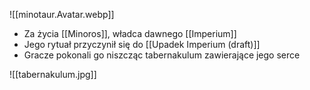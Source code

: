 ![[minotaur.Avatar.webp]]
* Za życia [[Minoros]], władca dawnego [[Imperium]]
* Jego rytuał przyczynił się do [[Upadek Imperium (draft)]]
* Gracze pokonali go niszcząc tabernakulum zawierające jego serce 

 
 ![[tabernakulum.jpg]]